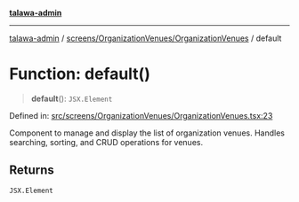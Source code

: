 [**talawa-admin**](../../../../README.md)

***

[talawa-admin](../../../../README.md) / [screens/OrganizationVenues/OrganizationVenues](../README.md) / default

# Function: default()

> **default**(): `JSX.Element`

Defined in: [src/screens/OrganizationVenues/OrganizationVenues.tsx:23](https://github.com/gautam-divyanshu/talawa-admin/blob/2490b2ea9583ec972ca984b1d93932def1c9f92b/src/screens/OrganizationVenues/OrganizationVenues.tsx#L23)

Component to manage and display the list of organization venues.
Handles searching, sorting, and CRUD operations for venues.

## Returns

`JSX.Element`
